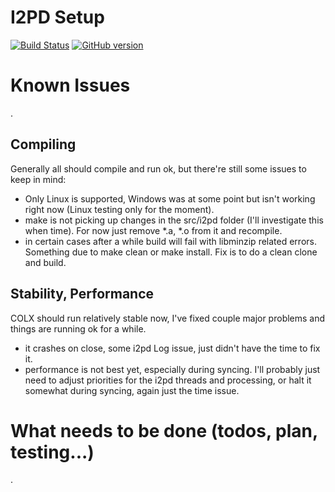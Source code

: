 I2PD Setup
=====================================

[![Build Status](https://travis-ci.org/COLX-Project/COLX.svg?branch=i2pd)](https://travis-ci.org/COLX-Project/COLX) [![GitHub version](https://badge.fury.io/gh/COLX-Project%2FCOLX.svg)](https://badge.fury.io/gh/COLX-Project%2FCOLX)


# Known Issues 
.   

## Compiling
Generally all should compile and run ok, but there're still some issues to keep in mind:  
- Only Linux is supported, Windows was at some point but isn't working right now (Linux testing only for the moment).
- make is not picking up changes in the src/i2pd folder (I'll investigate this when time). For now just remove *.a, *.o from it and recompile.  
- in certain cases after a while build will fail with libminzip related errors. Something due to make clean or make install. Fix is to do a clean clone and build.

## Stability, Performance
COLX should run relatively stable now, I've fixed couple major problems and things are running ok for a while.  
- it crashes on close, some i2pd Log issue, just didn't have the time to fix it.
- performance is not best yet, especially during syncing. I'll probably just need to adjust priorities for the i2pd threads and processing, or halt it somewhat during syncing, again just the time issue.

# What needs to be done (todos, plan, testing...) 
.   


